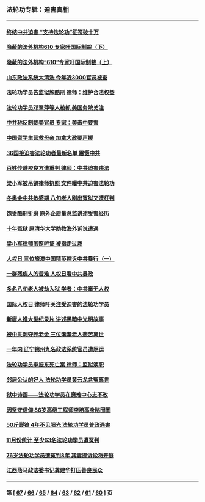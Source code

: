 ### 法轮功专辑：迫害真相
---
#### [终结中共迫害 “支持法轮功”征签破十万](../../pages/nf4379/n13471084.md?01020430) 
#### [隐蔽的法外机构610 专家吁国际制裁（下）](../../pages/nf4379/n13462906.md?01020430) 
#### [隐蔽的法外机构“610”专家吁国际制裁（上）](../../pages/nf4379/n13459414.md?01020430) 
#### [山东政法系统大清洗 今年近3000官员被查](../../pages/nf4379/n13458775.md?01020430) 
#### [法轮功学员告监狱施酷刑 律师：维护合法权益](../../pages/nf4379/n13453400.md?01020430) 
#### [法轮功学员邓翠萍等人被抓 美国务院关注](../../pages/nf4379/n13451524.md?01020430) 
#### [中共称反制裁美官员 专家：美击中要害](../../pages/nf4379/n13452005.md?01020430) 
#### [中国留学生营救母亲 加拿大政要声援](../../pages/nf4379/n13449183.md?01020430) 
#### [36国接迫害法轮功者最新名单 震慑中共](../../pages/nf4379/n13445909.md?01020430) 
#### [百姓传避疫良方遭重判 律师：中共迫害违法](../../pages/nf4379/n13443532.md?01020430) 
#### [梁小军被吊销律师执照 文件曝中共迫害法轮功](../../pages/nf4379/n13442432.md?01020430) 
#### [冬奥会中共敏感期 八旬老人刚出冤狱又遭枉判](../../pages/nf4379/n13441478.md?01020430) 
#### [饱受酷刑折磨 原外企质量总监讲述受害经历](../../pages/nf4379/n13438937.md?01020430) 
#### [十年冤狱 原清华大学助教海外诉说遭遇](../../pages/nf4379/n13436648.md?01020430) 
#### [梁小军律师吊照听证 被指走过场](../../pages/nf4379/n13437662.md?01020430) 
#### [人权日 三位旅澳中国精英控诉中共暴行（一）](../../pages/nf4379/n13434903.md?01020430) 
#### [一群残疾人的苦难 人权日看中共暴政](../../pages/nf4379/n13431199.md?01020430) 
#### [多名八旬老人被劫入狱 学者：中共毫无人权](../../pages/nf4379/n13429561.md?01020430) 
#### [国际人权日 律师吁关注受迫害的法轮功学员](../../pages/nf4379/n13427032.md?01020430) 
#### [新唐人推大型纪录片 讲述黑暗中光明故事](../../pages/nf4379/n13427790.md?01020430) 
#### [被中共剥夺养老金 三位耄耋老人悲苦离世](../../pages/nf4379/n13424317.md?01020430) 
#### [一年内 辽宁锦州九名政法系统官员遭厄运](../../pages/nf4379/n13422434.md?01020430) 
#### [法轮功学员李振东死亡案 律师：监狱渎职](../../pages/nf4379/n13422564.md?01020430) 
#### [邻居公认的好人 法轮功学员黄云龙含冤离世](../../pages/nf4379/n13421952.md?01020430) 
#### [狱中诗画——法轮功学员在磨难中心志不改](../../pages/nf4379/n13411319.md?01020430) 
#### [因坚守信仰 86岁高级工程师李培高身陷囹圄](../../pages/nf4379/n13419794.md?01020430) 
#### [50斤脚镣 4年不见阳光 法轮功学员普政遇害](../../pages/nf4379/n13417359.md?01020430) 
#### [11月份统计 至少63名法轮功学员遭冤判](../../pages/nf4379/n13416813.md?01020430) 
#### [76岁法轮功学员遭冤判8年 其妻提诉讼将开庭](../../pages/nf4379/n13415071.md?01020430) 
#### [江西落马政法委书记龚建华打压善良民众](../../pages/nf4379/n13412606.md?01020430) 

---
#### 第 [ [67](./67.md?01020430) / [66](./66.md?01020430) / [65](./65.md?01020430) / [64](./64.md?01020430) / [63](./63.md?01020430) / [62](./62.md?01020430) / [61](./61.md?01020430) / [60](./60.md?01020430) ] 页
